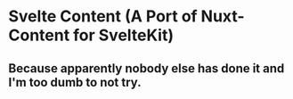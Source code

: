 # Svelte Content (A Port of Nuxt-Content for SvelteKit)
## Because apparently nobody else has done it and I'm too dumb to not try.

